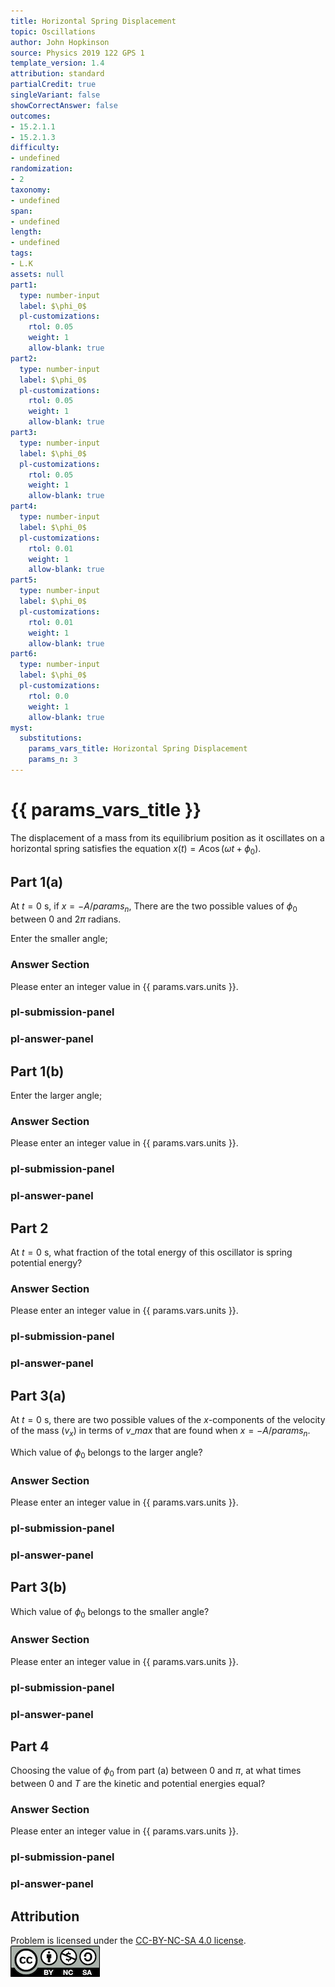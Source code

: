 ```yaml
---
title: Horizontal Spring Displacement
topic: Oscillations
author: John Hopkinson
source: Physics 2019 122 GPS 1
template_version: 1.4
attribution: standard
partialCredit: true
singleVariant: false
showCorrectAnswer: false
outcomes:
- 15.2.1.1
- 15.2.1.3
difficulty:
- undefined
randomization:
- 2
taxonomy:
- undefined
span:
- undefined
length:
- undefined
tags:
- L.K
assets: null
part1:
  type: number-input
  label: $\phi_0$
  pl-customizations:
    rtol: 0.05
    weight: 1
    allow-blank: true
part2:
  type: number-input
  label: $\phi_0$
  pl-customizations:
    rtol: 0.05
    weight: 1
    allow-blank: true
part3:
  type: number-input
  label: $\phi_0$
  pl-customizations:
    rtol: 0.05
    weight: 1
    allow-blank: true
part4:
  type: number-input
  label: $\phi_0$
  pl-customizations:
    rtol: 0.01
    weight: 1
    allow-blank: true
part5:
  type: number-input
  label: $\phi_0$
  pl-customizations:
    rtol: 0.01
    weight: 1
    allow-blank: true
part6:
  type: number-input
  label: $\phi_0$
  pl-customizations:
    rtol: 0.0
    weight: 1
    allow-blank: true
myst:
  substitutions:
    params_vars_title: Horizontal Spring Displacement
    params_n: 3
---
```

# {{ params_vars_title }}
The displacement of a mass from its equilibrium position as it oscillates  on a horizontal spring satisfies the equation $x(t) = A\cos(\omega t + \phi_0)$.

## Part 1(a)

At $t = 0$ s, if $x = -A/{{ params_n}}$, There are the two possible values of $\phi_0$ between 0 and 2$\pi$ radians.

Enter the smaller angle;

### Answer Section

Please enter an integer value in {{ params.vars.units }}.

### pl-submission-panel

### pl-answer-panel

## Part 1(b)

Enter the larger angle;

### Answer Section

Please enter an integer value in {{ params.vars.units }}.

### pl-submission-panel

### pl-answer-panel

## Part 2

At $t = 0$ s, what fraction of the total energy of this oscillator is spring potential energy?

### Answer Section

Please enter an integer value in {{ params.vars.units }}.

### pl-submission-panel

### pl-answer-panel

## Part 3(a)

At $t = 0$ s, there are two possible values of the $x$-components of the velocity of the mass ($v_x$) in terms of $v\_{max}$ that are found when $x = -A/{{ params_n}}$.

Which value of $\phi_0$ belongs to the larger angle?

### Answer Section

Please enter an integer value in {{ params.vars.units }}.

### pl-submission-panel

### pl-answer-panel

## Part 3(b)

Which value of $\phi_0$ belongs to the smaller angle?

### Answer Section

Please enter an integer value in {{ params.vars.units }}.

### pl-submission-panel

### pl-answer-panel

## Part 4

Choosing the value of $\phi_0$ from part (a) between 0 and $\pi$, at what times between 0 and $T$ are the kinetic and potential energies equal?

### Answer Section

Please enter an integer value in {{ params.vars.units }}.

### pl-submission-panel

### pl-answer-panel

## Attribution

Problem is licensed under the [CC-BY-NC-SA 4.0 license](https://creativecommons.org/licenses/by-nc-sa/4.0/).<br> ![The Creative Commons 4.0 license requiring attribution-BY, non-commercial-NC, and share-alike-SA license.](https://raw.githubusercontent.com/firasm/bits/master/by-nc-sa.png)